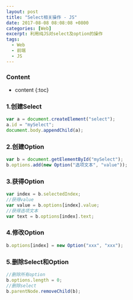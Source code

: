 ```yaml
---
layout: post 
title: "Select相关操作 - JS"
date: 2017-08-08 08:08:08 +0800
categories: [Web]
excerpt: 利用纯JS对select及option的操作
tags:
  - Web
  - 前端
  - JS
---
```


### Content

* content
{:toc}

### 1.创建Select

```js
var a = document.createElement("select");
a.id = "mySelect";
document.body.appendChild(a);
```
	
### 2.创建Option

```js
var b = document.getElementById("mySelect");
b.options.add(new Option("选项文本", "value"));
```

### 3.获得Option

```js
var index = b.selectedIndex;
//获得value
var value = b.options[index].value;
//获得选项文本
var text = b.options[index].text;
```

### 4.修改Option

```js
b.options[index] = new Option("xxx", "xxx");
```

### 5.删除Select和Option

```js
//删除所有option
b.options.length = 0;
//删除select
b.parentNode.removeChild(b);
```
